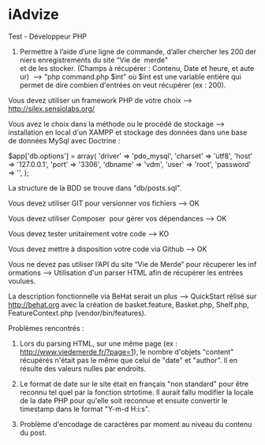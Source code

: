 # iAdvize
Test - Développeur PHP

1. Permettre à l’aide d’une ligne de commande, d’aller chercher les 200 derniers enregistrements du site “Vie de  merde” et de les stocker. (Champs à récupérer : Contenu, Date et heure, et auteur) 
  --> "php command.php $int"
  où $int est une variable entière qui permet de dire combien d'entrées on veut récupérer (ex : 200).

Vous devez utiliser un framework PHP de votre choix --> http://silex.sensiolabs.org/

Vous avez le choix dans la méthode ou le procédé de stockage --> installation en local d'un XAMPP et stockage des données dans une base de données MySql avec Doctrine :

$app['db.options'] = array(
    'driver'   => 'pdo_mysql',
    'charset'  => 'utf8',
    'host'     => '127.0.0.1',
    'port'     => '3306',
    'dbname'   => 'vdm',
    'user'     => 'root',
    'password' => '',
);

La structure de la BDD se trouve dans "db/posts.sql".

Vous devez utiliser GIT pour versionner vos fichiers --> OK

Vous devez utiliser Composer  pour gérer vos dépendances --> OK

Vous devez tester unitairement votre code --> KO

Vous devez mettre à disposition votre code via Github --> OK

Vous ne devez pas utiliser l’API du site “Vie de Merde” pour récuperer les informations --> Utilisation d'un parser HTML afin de récupérer les entrées voulues.

La description fonctionnelle via BeHat serait un plus --> QuickStart rélisé sur http://behat.org avec la création de basket.feature, Basket.php, Shelf.php, FeatureContext.php (vendor/bin/features).

Problèmes rencontrés :

1. Lors du parsing HTML, sur une même page (ex : http://www.viedemerde.fr/?page=1), le nombre d'objets "content" récupérés n'était pas le même que celui de "date" et "author". Il en résulte des valeurs nulles par endroits.

2. Le format de date sur le site était en français "non standard" pour être reconnu tel quel par la fonction strtotime. Il aurait fallu modifier la locale de la date PHP pour qu'elle soit reconnue et ensuite convertir le timestamp dans le format "Y-m-d H:i:s".

3. Problème d'encodage de caractères par moment au niveau du contenu du post.
